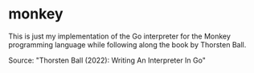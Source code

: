 # monkey

This is just my implementation of the Go interpreter for the Monkey programming language while following along the book by Thorsten Ball.

Source: "Thorsten Ball (2022): Writing An Interpreter In Go"
